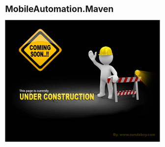 # MobileAutomation.Maven
<p align="center">
  <a href="https://github.com/mahmoudazaid/MobileAutomation.Maven">
    <img src="Images/Under_Construction.gif" alt="Logo">
  </a>
